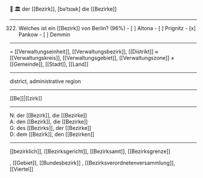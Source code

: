 🔵 🏛️ der [[Bezirk]], [bəˈtsɪʁk]
die [[Bezirke]]

---
322. Welches ist ein [[Bezirk]] von Berlin? (96%)
	- [ ] Altona
	- [ ] Prignitz
	- [x] Pankow
	- [ ] Demmin


---
= [[Verwaltungseinheit]], [[Verwaltungsbezirk]], [[Distrikt]]
≈ [[Verwaltungskreis]], [[Verwaltungsgebiet]], [[Verwaltungszone]]
≠ [[Gemeinde]], [[Stadt]], [[Land]]

---
district, administrative region

---
[[Be]]|[[zirk]]

---
N: der [[Bezirk]], die [[Bezirke]]  
A: den [[Bezirk]], die [[Bezirke]]  
G: des [[Bezirks]], der [[Bezirke]]  
D: dem [[Bezirk]], den [[Bezirken]]  

---
[[bezirklich]], [[Bezirksgericht]], [[Bezirksamt]], [[Bezirksgrenze]]

, [[Gebiet]], [[Bundesbezirk]]
, [[Bezirksverordnetenversammlung]], [[Viertel]]